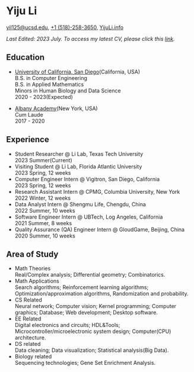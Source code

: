 # Yiju Li

[yil125@ucsd.edu](mailto:yil125@ucsd.edu), [+1 (518)-258-3650](tel:+15182583650), [YijuLi.info](https://yijuli.info)

*Last Edited: 2023 July. To access my latest CV, please click this [link](https://yijuli.info/CV.pdf).* 


## Education
- [University of California, San Diego](https://www.ucsd.edu)(California, USA)     
B.S. in Computer Engineering  
B.S. in Applied Mathematics  
Minors in Human Biology and Data Science  
2020 - 2023(Expected)

- [Albany Academy](https://www.albanyacademies.org)(New York, USA)   
Cum Laude  
2017 - 2020  


## Experience
- Student Researcher @ Li Lab, Texas Tech University  
2023 Summer(Current)
- Visiting Student @ Li Lab, Florida Atlantic University  
2023 Spring, 12 weeks  
- Computer Engineer Intern @ Vigitron, San Diego, California  
2023 Spring, 12 weeks  
- Research Assistant Intern @ CPMG, Columbia University, New York  
2022 Winter, 12 weeks  
- Data Analyst Intern @ Shengmu Life, Chengdu, China  
2022 Summer, 10 weeks  
- Software Engineer Intern @ UBTech, Log Angeles, California  
2021 Summer, 8 weeks  
- Quality Assurance (QA) Engineer Intern @ GloudGame, Beijing, China  
2020 Summer, 10 weeks  

## Area of Study
- Math Theories  
Real/Complex analysis; Differential geometry; Combinatorics.
- Math Applications  
Search algorithms; Reinforcement learning algorithms; Optimization/approximation algorithms, Randomization and probability.
- CS Related  
Neural network; Computer vision; Kernel programming; Computer graphics; Database; Web development; Desktop software.
- EE Related  
Digital electronics and circuits; HDL&Tools; Microcontroller/microelectronic system design; Computer(CPU) architecture.
- DS related  
Data cleaning; Data visualization; Statistical analysis(Big Data).
- Biology related  
Sequencing technologies; Gene Set Enrichment Analysis.

